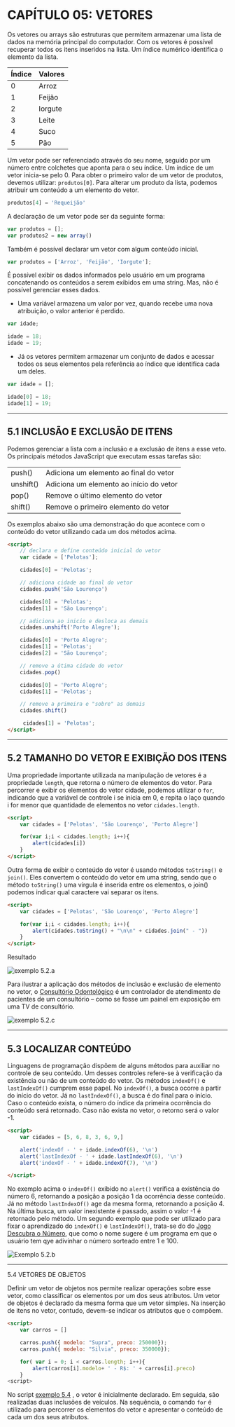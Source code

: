# CAPÍTULO 05: VETORES

Os vetores ou arrays são estruturas que permitem armazenar uma lista de dados na memória principal do computador. Com os vetores é possível recuperar todos os itens inseridos na lista. Um índice numérico identifica o elemento da lista.

| Índice | Valores |
| ------ | ------- |
| 0      | Arroz   |
| 1      | Feijão  |
| 2      | Iorgute |
| 3      | Leite   |
| 4      | Suco    |
| 5      | Pão     |

Um vetor pode ser referenciado através do seu nome, seguido por um número entre colchetes que aponta para o seu índice. Um índice de um vetor inicia-se pelo 0. Para obter o primeiro valor de um vetor de produtos, devemos utilizar: `produtos[0]`. Para alterar um produto da lista, podemos atribuir um conteúdo a um elemento do vetor.

```js
produtos[4] = 'Requeijão'
```

A declaração de um vetor pode ser da seguinte forma:

```js
var produtos = [];
var produtos2 = new array()
```

Também é possível declarar um vetor com algum conteúdo inicial.

```js
var produtos = ['Arroz', 'Feijão', 'Iorgute'];
```

É possível exibir os dados informados pelo usuário em um programa concatenando os conteúdos a serem exibidos em uma string. Mas, não é possível gerenciar esses dados.

- Uma variável armazena um valor por vez, quando recebe uma nova atribuição, o valor anterior é perdido.

```js
var idade;

idade = 18;
idade = 19;
```

- Já os vetores permitem armazenar um conjunto de dados e acessar todos os seus elementos pela referência ao índice que identifica cada um deles.

```js
var idade = [];

idade[0] = 18;
idade[1] = 19;
```

---

## 5.1 INCLUSÃO E EXCLUSÃO DE ITENS

Podemos gerenciar a lista com a inclusão e a exclusão de itens a esse veto. Os principais métodos JavaScript que executam essas tarefas são:

|           |                                         |
| --------- | --------------------------------------- |
| push()    | Adiciona um elemento ao final do vetor  |
| unshift() | Adiciona um elemento ao início do vetor |
| pop()     | Remove o último elemento do vetor       |
| shift()   | Remove o primeiro elemento do vetor     |

Os exemplos abaixo são uma demonstração do que acontece com o conteúdo do vetor  utilizando cada um dos métodos acima.

```html
<script>
    // declara e define conteúdo inicial do vetor
    var cidade = ['Pelotas'];

    cidades[0] = 'Pelotas';

    // adiciona cidade ao final do vetor
    cidades.push('São Lourenço')

    cidades[0] = 'Pelotas';
    cidades[1] = 'São Lourenço';

    // adiciona ao inicio e desloca as demais
    cidades.unshift('Porto Alegre');

    cidades[0] = 'Porto Alegre';
    cidades[1] = 'Pelotas';
    cidades[2] = 'São Lourenço';

    // remove a útima cidade do vetor
    cidades.pop()

    cidades[0] = 'Porto Alegre';
    cidades[1] = 'Pelotas';

    // remove a primeira e "sobre" as demais
    cidades.shift()

     cidades[1] = 'Pelotas';
</script>

```

---

## 5.2 TAMANHO DO VETOR E EXIBIÇÃO DOS ITENS

Uma propriedade importante utilizada na manipulação de vetores é a propriedade `length`, que retorna o número de elementos do vetor. Para percorrer e exibir os elementos do vetor cidade, podemos utilizar o `for`, indicando que a variável de controle i se inicia em 0, e repita o laço quando i for menor que quantidade de elementos no vetor `cidades.length`.

```html
<script>
    var cidades = ['Pelotas', 'São Lourenço', 'Porto Alegre']

    for(var i;i < cidades.length; i++){
        alert(cidades[i])
    }
</script>

```

Outra forma de exibir o conteúdo do vetor é usando métodos `toString()` e `join()`. Eles convertem o conteúdo do vetor em uma string, sendo que o método `toString()` uma vírgula é inserida entre os elementos, o join() podemos indicar qual caractere vai separar os itens.

```html
<script>
    var cidades = ['Pelotas', 'São Lourenço', 'Porto Alegre']

    for(var i;i < cidades.length; i++){
        alert(cidades.toString() + "\n\n" + cidades.join(" - "))
    }
</script>
```

Resultado

![exemplo 5.2.a](/.github/cap05/exe5_2.b.png)

Para ilustrar a aplicação dos métodos de inclusão e exclusão de elemento no vetor, o  [Consultório Odontológico](/capitulo05/exemplos/ex5_2/ex5_2.c/) é um controlador de atendimento de pacientes de um consultório – como se fosse um painel em exposição em uma TV  de consultório.

![exemplo 5.2.c](/.github/cap05/exe5_2.c.png)

---

## 5.3 LOCALIZAR CONTEÚDO

Linguagens de programação dispõem de alguns métodos para auxiliar no controle de seu conteúdo. Um desses controles refere-se à verificação da existência ou não de um conteúdo do vetor. Os métodos `indexOf()` e `lastIndexOf()` cumprem esse papel. No `indexOf()`, a busca ocorre a partir do início do vetor. Já no `lastIndexOf()`, a busca é do final para o início. Caso o conteúdo exista, o número do índice da primeira ocorrência do conteúdo será retornado. Caso não exista no vetor, o retorno será o valor -1.

```html
<script>
    var cidades = [5, 6, 8, 3, 6, 9,]

    alert('indexOf - ' + idade.indexOf(6), '\n')
    alert('lastIndexOf - ' + idade.lastIndexOf(6), '\n')
    alert('indexOf - ' + idade.indexOf(7), '\n')

</script>
```

No exemplo acima o  `indexOf()` exibido no `alert()` verifica a existência do número 6, retornando a posição a posição 1 da ocorrência desse conteúdo. Já no método `lastIndexOf()` age da mesma forma, retornando a posição 4. Na última busca, um valor inexistente é passado, assim o valor -1 é retornado pelo método. Um segundo exemplo que pode ser utilizado para fixar o aprendizado do `indexOf()` e `lastIndexOf()`, trata-se do do [Jogo Descubra o Número](/capitulo05/exemplos/ex5_4/), que como o nome sugere é um programa em que o usuário tem qye adivinhar o número sorteado entre 1 e 100.

![Exemplo 5.2.b](/.github/cap05/exe5_3.b.png)

---

5.4 VETORES DE OBJETOS

Definir um vetor de objetos nos permite realizar operações sobre esse vetor, como classificar os elementos por um dos seus atributos. Um vetor de objetos é declarado da mesma forma que um vetor simples. Na inserção de itens no vetor, contudo, devem-se indicar os atributos que o compõem. 

```html
<script>
    var carros = []

    carros.push({ modelo: "Supra", preco: 250000});
    carros.push({ modelo: "Silvia", preco: 350000});

    for( var i = 0; i < carros.length; i++){
        alert(carros[i].modelo+ ' - R$: ' + carros[i].preco)
    }
<script>
```

No script [exemplo 5.4](/capitulo05/exemplos/ex5_4/index.html) , o vetor é inicialmente declarado. Em seguida, são realizadas duas inclusões de veículos. Na sequência, o comando `for` é utilizado para percorrer os elementos do vetor e apresentar o conteúdo de cada um dos seus atributos. 
